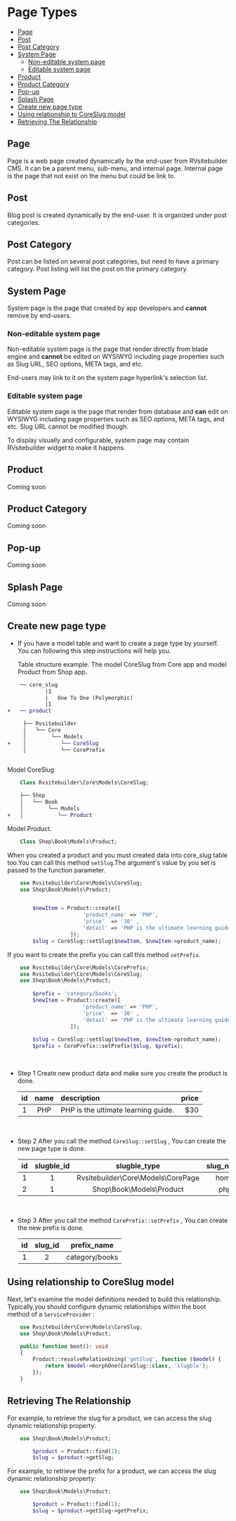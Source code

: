 # Page Types

- [Page](#page)
- [Post](#post)
- [Post Category](#post-category)
- [System Page](#system-page)
  - [Non-editable system page](#non-editable-system-page)
  - [Editable system page](#editable-system-page)
- [Product](#product)
- [Product Category](#product-category)
- [Pop-up](#pop-up)
- [Splash Page](#splash-page)
- [Create new page type](#create-new-page-type)
- [Using relationship to CoreSlug model](#using-relationship-to-coreslug-model)
- [Retrieving The Relationship](#retrieving-the-relationship)

## Page

Page is a web page created dynamically by the end-user from RVsitebuilder CMS. It can be a parent menu, sub-menu, and internal page. Internal page is the page that not exist on the menu but could be link to.

## Post

Blog post is created dynamically by the end-user. It is organized under post categories.

## Post Category

Post can be listed on several post categories, but need to have a primary category. Post listing will list the post on the primary category.

## System Page

System page is the page that created by app developers and **cannot** remove by end-users.

### Non-editable system page

Non-editable system page is the page that render directly from blade engine and **cannot** be edited on WYSIWYG including page properties such as Slug URL, SEO options, META tags, and etc.

End-users may link to it on the system page hyperlink's selection list.

### Editable system page

Editable system page is the page that render from database and **can** edit on WYSIWYG including page properties such as SEO options, META tags, and etc. Slug URL cannot be modified though.

To display visually and configurable, system page may contain RVsitebuilder widget to make it happens.

## Product

Coming soon

## Product Category

Coming soon

## Pop-up

Coming soon

## Splash Page

Coming soon

## Create new page type

- If you have a model table and want to create a page type by yourself. You can following this step instructions will help you.

    Table structure example.
    The model CoreSlug from Core app and model Product from Shop app.

```diff
    ── core_slug 
            |1
            |   One To One (Polymorphic)
            |1
+   ── product
```

```diff
     ├── Rvsitebuilder  
     │   └── Core
     │        └── Models
+    │           └── CoreSlug
     │           └── CorePrefix
    
```

Model CoreSlug

```php
    Class Rvsitebuilder\Core\Models\CoreSlug;
```  

```diff
    ├── Shop  
    │   └── Book
    │        └── Models
+   │           └── Product
```

Model Product.

```php
    Class Shop\Book\Models\Product;
```

When you created a product and you must created data into core_slug table too.You can call this method `setSlug`.The argument's value by you set is passed to the function parameter.

```php
    use Rvsitebuilder\Core\Models\CoreSlug;
    use Shop\Book\Models\Product;


        $newItem = Product::create([
                        'product_name' => 'PHP',
                        'price'  => '30' ,
                        'detail' => 'PHP is the ultimate learning guide.',
                    ]); 
        $slug = CoreSlug::setSlug($newItem, $newItem->product_name);
```

If you want to create the prefix you can call this method `setPrefix`.

```php
    use Rvsitebuilder\Core\Models\CorePrefix;
    use Rvsitebuilder\Core\Models\CoreSlug;
    use Shop\Book\Models\Product;
 
        $prefix = 'category/books';
        $newItem = Product::create([
                        'product_name' => 'PHP',
                        'price'  => '30' ,
                        'detail' => 'PHP is the ultimate learning guide.',
                    ]);
 
        $slug = CoreSlug::setSlug($newItem, $newItem->product_name);
        $prefix = CorePrefix::setPrefix($slug, $prefix);
```

</br>

- Step 1 Create new product data and make sure you create the product is done.

    |  id   | name  | description                         | price |
    | :---: | :---: | :---------------------------------- | ----: |
    |   1   |  PHP  | PHP is the ultimate learning guide. |   $30 |

</br>

- Step 2 After you call the method `CoreSlug::setSlug` , You can create the new page type is done.

    |  id   | slugble_id |            slugble_type            | slug_name |
    | :---: | :--------: | :--------------------------------: | :-------: |
    |   1   |     1      | Rvsitebuilder\Core\Models\CorePage |   home    |
    |   2   |     1      |      Shop\Book\Models\Product      |    php    |

</br>

- Step 3 After you call the method `CorePrefix::setPrefix` , You can create the new prefix is done.

    |  id   | slug_id |  prefix_name   |
    | :---: | :-----: | :------------: |
    |   1   |    2    | category/books |

## Using relationship to CoreSlug model

Next, let's examine the model definitions needed to build this relationship. Typically,you should configure dynamic relationships within the boot method of a `ServiceProvider` :

```php
    use Rvsitebuilder\Core\Models\CoreSlug;
    use Shop\Book\Models\Product;

    public function boot(): void
    {
        Product::resolveRelationUsing('getSlug', function ($model) {
            return $model->morphOne(CoreSlug::class, 'slugble');
        }); 
    }
```

## Retrieving The Relationship

For example, to retrieve the slug for a product, we can access the slug dynamic relationship property:

```php
    use Shop\Book\Models\Product;

        $product = Product::find(1); 
        $slug = $product->getSlug;
```

For example, to retrieve the prefix for a product, we can access the slug dynamic relationship property:

```php
    use Shop\Book\Models\Product;

        $product = Product::find(1); 
        $slug = $product->getSlug->getPrefix;
```
